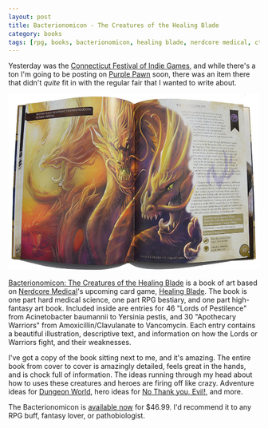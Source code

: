 ```yaml
---
layout: post
title: Bacterionomicon - The Creatures of the Healing Blade
category: books
tags: [rpg, books, bacterionomicon, healing blade, nerdcore medical, ct fig, dunegon world, not thank you evil]
---
```


Yesterday was the [Connecticut Festival of Indie Games](http://www.ct-fig.com), and while there's a ton I'm going to be posting on [Purple Pawn](http://purplepawn.com) soon, there was an item there that didn't *quite* fit in with the regular fair that I wanted to write about.

![MRSA](/images/mrsa.jpg)

[Bacterionomicon: The Creatures of the Healing Blade](https://nerdcoremedical.myshopify.com/collections/books-and-comics/products/bacterionomicon2) is a book of art based on [Nerdcore Medical](http://nerdcoremedical.com)'s upcoming card game, [Healing Blade](http://www.healingblade.com). The book is one part hard medical science, one part RPG bestiary, and one part high-fantasy art book. Included inside are entries for 46 "Lords of Pestilence" from Acinetobacter baumannii to Yersinia pestis, and 30 "Apothecary Warriors" from Amoxicillin/Clavulanate to Vancomycin. Each entry contains a beautiful illustration, descriptive text, and information on how the Lords or Warriors fight, and their weaknesses.

I've got a copy of the book sitting next to me, and it's amazing. The entire book from cover to cover is amazingly detailed, feels great in the hands, and is chock full of information. The ideas running through my head about how to uses these creatures and heroes are firing off like crazy. Adventure ideas for [Dungeon World](http://www.dungeon-world.com), hero ideas for [No Thank you, Evil!](http://www.nothankyouevil.com), and more.

The Bacterionomicon is [available now](https://nerdcoremedical.myshopify.com/collections/books-and-comics/products/bacterionomicon2) for $46.99. I'd recommend it to any RPG buff, fantasy lover, or pathobiologist.
